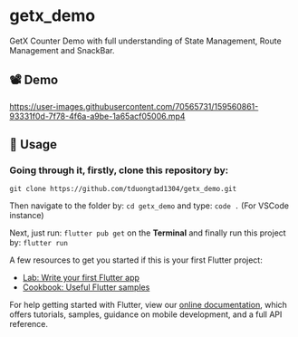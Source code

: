 # getx_demo

GetX Counter Demo with full understanding of State Management, Route Management and SnackBar.

## **📽️ Demo**

https://user-images.githubusercontent.com/70565731/159560861-93331f0d-7f78-4f6a-a9be-1a65acf05006.mp4

## **📕 Usage**
### Going through it, firstly, clone this repository by:

```git clone https://github.com/tduongtad1304/getx_demo.git```

Then navigate to the folder by: ``` cd getx_demo ``` and type: ``` code . ``` (For VSCode instance)

Next, just run: ``` flutter pub get ``` on the **Terminal** and finally run this project by: ``` flutter run ```


A few resources to get you started if this is your first Flutter project:

- [Lab: Write your first Flutter app](https://flutter.dev/docs/get-started/codelab)
- [Cookbook: Useful Flutter samples](https://flutter.dev/docs/cookbook)

For help getting started with Flutter, view our
[online documentation](https://flutter.dev/docs), which offers tutorials,
samples, guidance on mobile development, and a full API reference.




